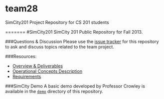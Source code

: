 team28
======

SimCity201 Project Repository for CS 201 students

=======
#SimCity201
SimCity 201 Public Repository for Fall 2013.

###Questions & Discussion
Please use the [issue tracker](https://github.com/usc-csci201-fall2013/simcity201/issues) for this repository to ask and discuss topics related to the team project.

###Resources:
  + [Overview & Deliverables](http://www-scf.usc.edu/~csci201/team/)
  + [Operational Concepts Description](http://www-scf.usc.edu/~csci201/team/operational-concepts-description.html)
  + [Requirements](http://www-scf.usc.edu/~csci201/team/simcity201.html)
  

###SimCity Demo
A basic demo developed by Professor Crowley is available in the [`demo`](https://github.com/usc-csci201-fall2013/simcity201/tree/master/demo) directory of this repository.
